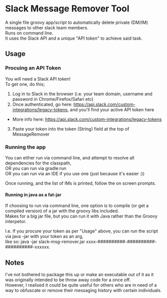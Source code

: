 # Slack Message Remover Tool  

A single file groovy app/script to automatically delete private (DM/IM) messages to other slack team members.  
Runs on command line.  
It uses the Slack API and a unique "API token" to achieve said task.  

## Usage  
### Procuing an API Token
You will need a Slack API token!  
To get one, do this;  
1. Log in to Slack in the browser (i.e. your team domain, username and password in Chrome/Firefox/Safari etc)  
2. Once authenticated, go here: https://api.slack.com/custom-integrations/legacy-tokens, and you'll find your active API token here  
- More info here: https://api.slack.com/custom-integrations/legacy-tokens  
3. Paste your token into the token (String) field at the top of MessageRemover

### Running the app
You can either run via command line, and attempt to resolve all dependencies for the classpath,  
OR you can run via gradle:run  
OR you can run via an IDE if you use one (just because it's easier :))  

Once running, and the list of IMs is printed, follow the on screen prompts.  

#### Running in java as a fat-jar  
If choosing to run via command line, one option is to compile (or get a compiled version) of a jar with the groovy libs included.  
Makes for a big jar file, but you can run it with Java rather than the Groovy interpetor.

I.e. If you procure your token as per "Usage" above, you can run the script via java -jar with your token as an arg,  
like so: java -jar slack-msg-remover.jar xxxx-##########-##########-##########-xxxxxx.

## Notes  
I've not bothered to package this up or make an executable out of it as it was originally intended to be throw away code for a once off.  
However, I realised it could be quite useful for others who are in need of a way to obfuscate or remove their messaging history with certain individuals.  

